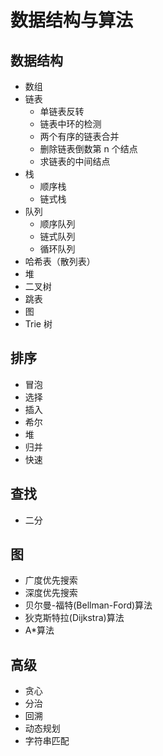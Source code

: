 # 数据结构与算法

## 数据结构

- 数组
- 链表
  - 单链表反转
  - 链表中环的检测
  - 两个有序的链表合并
  - 删除链表倒数第 n 个结点
  - 求链表的中间结点
- 栈
  - 顺序栈
  - 链式栈
- 队列
  - 顺序队列
  - 链式队列
  - 循环队列
- 哈希表（散列表）
- 堆
- 二叉树
- 跳表
- 图
- Trie 树

## 排序

- 冒泡
- 选择
- 插入
- 希尔
- 堆
- 归并
- 快速

## 查找

- 二分

## 图

- 广度优先搜索
- 深度优先搜索
- 贝尔曼-福特(Bellman-Ford)算法
- 狄克斯特拉(Dijkstra)算法
- A*算法

## 高级

- 贪心
- 分治
- 回溯
- 动态规划
- 字符串匹配
